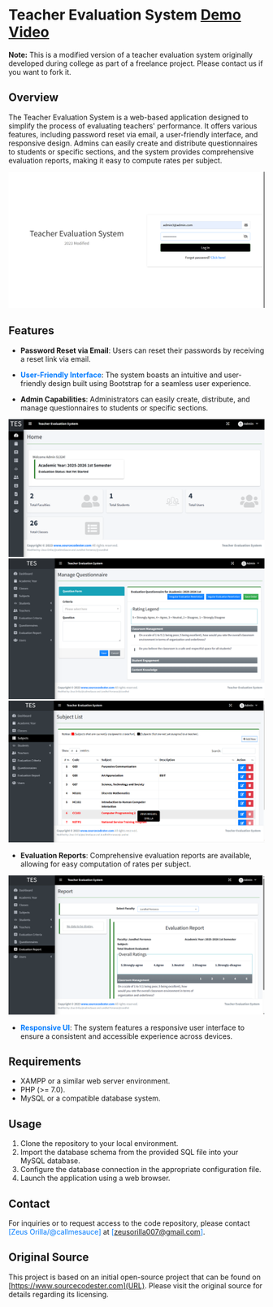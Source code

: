 # Teacher Evaluation System [Demo Video](https://youtu.be/JJDYajTs-TU?si=f3pQGASoEkOYeFzk)


**Note:** This is a modified version of a teacher evaluation system originally developed during college as part of a freelance project. Please contact us if you want to fork it.

## Overview

The Teacher Evaluation System is a web-based application designed to simplify the process of evaluating teachers' performance.
It offers various features, including password reset via email, a user-friendly interface, and responsive design. Admins can easily create and distribute questionnaires to students or specific sections, and the system provides comprehensive evaluation reports, making it easy to compute rates per subject.

![Login Page](/readmeImg/login.png)

## Features

- **Password Reset via Email**: Users can reset their passwords by receiving a reset link via email.

- <span style="color: #007BFF;">**User-Friendly Interface**</span>: The system boasts an intuitive and user-friendly design built using Bootstrap for a seamless user experience.

- **Admin Capabilities**: Administrators can easily create, distribute, and manage questionnaires to students or specific sections.

![Admin Panel](/readmeImg/dashboard.png)
![Manage Questionnaires](/readmeImg/manageqs.png)
![Subject Area](/readmeImg/subjects.png)

- **Evaluation Reports**: Comprehensive evaluation reports are available, allowing for easy computation of rates per subject.

![Evaluation Report](/readmeImg/evalreport.png)

- <span style="color: #007BFF;">**Responsive UI**</span>: The system features a responsive user interface to ensure a consistent and accessible experience across devices.

## Requirements

- XAMPP or a similar web server environment.
- PHP (>= 7.0).
- MySQL or a compatible database system.

## Usage

1. Clone the repository to your local environment.
2. Import the database schema from the provided SQL file into your MySQL database.
3. Configure the database connection in the appropriate configuration file.
4. Launch the application using a web browser.

## Contact

For inquiries or to request access to the code repository, please contact <span style="color: #007BFF;">[Zeus Orilla/@callmesauce]</span> at <span style="color: #007BFF;">[zeusorilla007@gmail.com]</span>.

## Original Source

This project is based on an initial open-source project that can be found on [https://www.sourcecodester.com](URL). Please visit the original source for details regarding its licensing.
